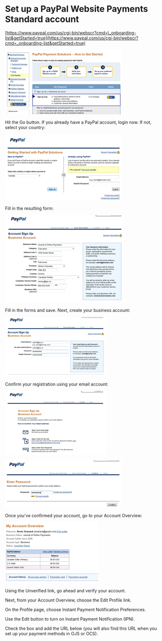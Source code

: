 # Set up a PayPal Website Payments Standard account

[https://www.paypal.com/us/cgi-bin/webscr?cmd=\_onboarding-list&getStarted=true](https://www.paypal.com/us/cgi-bin/webscr?cmd=_onboarding-list&getStarted=true)

![](assets/Paypal1.png)

Hit the Go button. If you already have a PayPal account, login now. If not, select your country:

![](assets/Paypal2.png)

Fill in the resulting form:

![](assets/Paypal3.png)

Fill in the forms and save. Next, create your business account:

![](assets/Paypal4.png)

Confirm your registration using your email account:

![](assets/Paypal5.png)

![](assets/Paypal6.png)

Once you've confirmed your account, go to your Account Overview:

![](assets/Paypal7.png)

Using the Unverified link, go ahead and verify your account.

Next, from your Account Overview, choose the Edit Profile link.

On the Profile page, choose Instant Payment Notification Preferences.

Use the Edit button to turn on Instant Payment Notification \(IPN\).

Check the box and add the URL below \(you will also find this URL when you set up your payment 
methods in OJS or OCS\).
